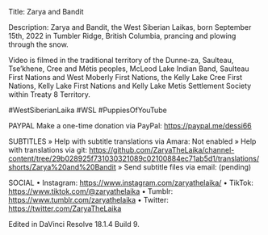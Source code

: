 Title: Zarya and Bandit

Description: Zarya and Bandit, the West Siberian Laikas, born September 15th, 2022 in Tumbler Ridge, British Columbia, prancing and plowing through the snow.

Video is filmed in the traditional territory of the Dunne-za, Saulteau, Tse’khene, Cree and Métis peoples, McLeod Lake Indian Band, Saulteau First Nations and West Moberly First Nations, the Kelly Lake Cree First Nations, Kelly Lake First Nations and Kelly Lake Metis Settlement Society within Treaty 8 Territory.

#WestSiberianLaika #WSL #PuppiesOfYouTube

PAYPAL
Make a one-time donation via PayPal: https://paypal.me/dessi66

SUBTITLES
» Help with subtitle translations via Amara: Not enabled
» Help with translations via git: https://github.com/ZaryaTheLaika/channel-content/tree/29b028925f731030321089c02100884ec71ab5d1/translations/shorts/Zarya%20and%20Bandit
» Send subtitle files via email: (pending) 

SOCIAL
• Instagram: https://www.instagram.com/zaryathelaika/
• TikTok: https://www.tiktok.com/@zaryathelaika
• Tumblr: https://www.tumblr.com/zaryathelaika
• Twitter: https://twitter.com/ZaryaTheLaika

Edited in DaVinci Resolve 18.1.4 Build 9.

<!--- URL: https://youtube.com/shorts/cp-zGqkIkuY -->

